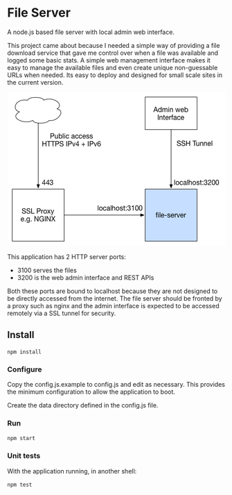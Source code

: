 # File Server

A node.js based file server with local admin web interface.

This project came about because I needed a simple way of providing a file download
service that gave me control over when a file was available and logged some basic
stats. A simple web management interface makes it easy to manage the available
files and even create unique non-guessable URLs when needed. Its easy to deploy
and designed for small scale sites in the current version.

![overview](docs/overview.png)

This application has 2 HTTP server ports:

* 3100 serves the files
* 3200 is the web admin interface and REST APIs

Both these ports are bound to localhost because they are not designed to be
directly accessed from the internet. The file server should be fronted by
a proxy such as nginx and the admin interface is expected to be accessed remotely
via a SSL tunnel for security.

## Install

```
npm install
```

### Configure

Copy the config.js.example to config.js and edit as necessary. This provides
the minimum configuration to allow the application to boot.

Create the data directory defined in the config.js file.

### Run

```
npm start
```

### Unit tests

With the application running, in another shell:

```
npm test
```

